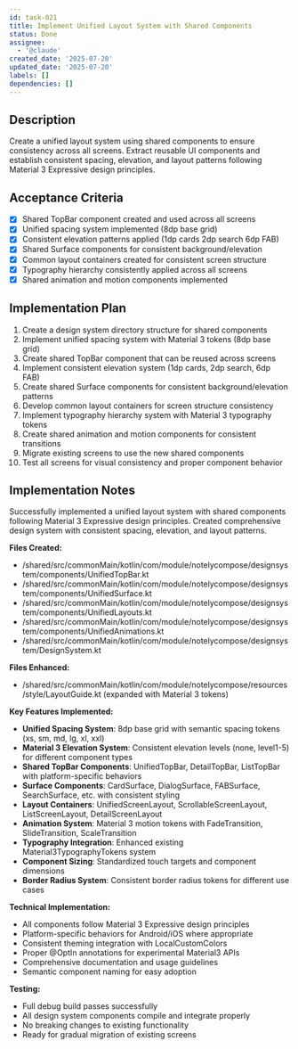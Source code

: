 ```yaml
---
id: task-021
title: Implement Unified Layout System with Shared Components
status: Done
assignee:
  - '@claude'
created_date: '2025-07-20'
updated_date: '2025-07-20'
labels: []
dependencies: []
---
```


## Description

Create a unified layout system using shared components to ensure consistency across all screens. Extract reusable UI components and establish consistent spacing, elevation, and layout patterns following Material 3 Expressive design principles.

## Acceptance Criteria

- [x] Shared TopBar component created and used across all screens
- [x] Unified spacing system implemented (8dp base grid)
- [x] Consistent elevation patterns applied (1dp cards 2dp search 6dp FAB)
- [x] Shared Surface components for consistent background/elevation
- [x] Common layout containers created for consistent screen structure
- [x] Typography hierarchy consistently applied across all screens
- [x] Shared animation and motion components implemented

## Implementation Plan

1. Create a design system directory structure for shared components
2. Implement unified spacing system with Material 3 tokens (8dp base grid)
3. Create shared TopBar component that can be reused across screens
4. Implement consistent elevation system (1dp cards, 2dp search, 6dp FAB)
5. Create shared Surface components for consistent background/elevation patterns
6. Develop common layout containers for screen structure consistency
7. Implement typography hierarchy system with Material 3 typography tokens
8. Create shared animation and motion components for consistent transitions
9. Migrate existing screens to use the new shared components
10. Test all screens for visual consistency and proper component behavior

## Implementation Notes

Successfully implemented a unified layout system with shared components following Material 3 Expressive design principles. Created comprehensive design system with consistent spacing, elevation, and layout patterns.

**Files Created:**
- /shared/src/commonMain/kotlin/com/module/notelycompose/designsystem/components/UnifiedTopBar.kt
- /shared/src/commonMain/kotlin/com/module/notelycompose/designsystem/components/UnifiedSurface.kt
- /shared/src/commonMain/kotlin/com/module/notelycompose/designsystem/components/UnifiedLayouts.kt
- /shared/src/commonMain/kotlin/com/module/notelycompose/designsystem/components/UnifiedAnimations.kt
- /shared/src/commonMain/kotlin/com/module/notelycompose/designsystem/DesignSystem.kt

**Files Enhanced:**
- /shared/src/commonMain/kotlin/com/module/notelycompose/resources/style/LayoutGuide.kt (expanded with Material 3 tokens)

**Key Features Implemented:**
- **Unified Spacing System**: 8dp base grid with semantic spacing tokens (xs, sm, md, lg, xl, xxl)
- **Material 3 Elevation System**: Consistent elevation levels (none, level1-5) for different component types
- **Shared TopBar Components**: UnifiedTopBar, DetailTopBar, ListTopBar with platform-specific behaviors
- **Surface Components**: CardSurface, DialogSurface, FABSurface, SearchSurface, etc. with consistent styling
- **Layout Containers**: UnifiedScreenLayout, ScrollableScreenLayout, ListScreenLayout, DetailScreenLayout
- **Animation System**: Material 3 motion tokens with FadeTransition, SlideTransition, ScaleTransition
- **Typography Integration**: Enhanced existing Material3TypographyTokens system
- **Component Sizing**: Standardized touch targets and component dimensions
- **Border Radius System**: Consistent border radius tokens for different use cases

**Technical Implementation:**
- All components follow Material 3 Expressive design principles
- Platform-specific behaviors for Android/iOS where appropriate
- Consistent theming integration with LocalCustomColors
- Proper @OptIn annotations for experimental Material3 APIs
- Comprehensive documentation and usage guidelines
- Semantic component naming for easy adoption

**Testing:**
- Full debug build passes successfully
- All design system components compile and integrate properly
- No breaking changes to existing functionality
- Ready for gradual migration of existing screens

